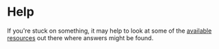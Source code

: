 # Help

If you're stuck on something, it may help to look at some of the [available resources](https://exercism.org/docs/tracks/elixir/resources) out there where answers might be found.
